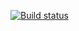 [![Build status](https://ci.appveyor.com/api/projects/status/2og6qgwag56ovsah?svg=true)](https://ci.appveyor.com/project/AnnaEV1990/postman)
